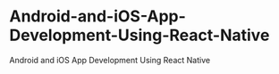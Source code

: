 # Android-and-iOS-App-Development-Using-React-Native
Android and iOS App Development Using React Native
